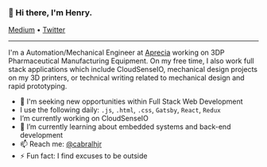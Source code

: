 <h3>👋 Hi there, I'm Henry.</h3>

<p>
  <a href="https://hjcbr19.medium.com/">Medium</a> •
  <a href="https://twitter.com/cabralhjr">Twitter</a>
</p>

---

I'm a Automation/Mechanical Engineer at [Aprecia](https://www.aprecia.com/) working on 3DP Pharmaceutical Manufacturing Equipment. On my free time, I also work full stack applications which include CloudSenseIO, mechanical design projects on my 3D printers, or technical writing related to mechanical design and rapid prototyping.

- 🔭 I'm seeking new opportunities within Full Stack Web Development
- I use the following daily: `.js`, `.html`, `.css`, `Gatsby`, `React`, `Redux`
-  I’m currently working on CloudSenseIO
- 🌱 I’m currently learning about embedded systems and back-end development
- 📫 Reach me: [@cabralhjr](https://twitter.com/cabralhjr)
- ⚡️ Fun fact: I find excuses to be outside
